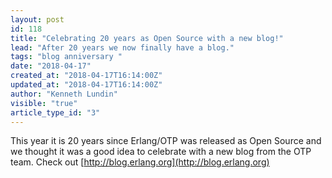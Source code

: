 ```yaml
---
layout: post
id: 118
title: "Celebrating 20 years as Open Source with a new blog!"
lead: "After 20 years we now finally have a blog."
tags: "blog anniversary "
date: "2018-04-17"
created_at: "2018-04-17T16:14:00Z"
updated_at: "2018-04-17T16:14:00Z"
author: "Kenneth Lundin"
visible: "true"
article_type_id: "3"
---
```

This year it is 20 years since Erlang/OTP was released as Open Source and we thought it was a good idea to celebrate with a new blog from the OTP team.
Check out [http://blog.erlang.org](http://blog.erlang.org)
